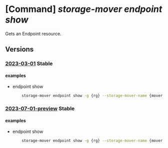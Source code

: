 # [Command] _storage-mover endpoint show_

Gets an Endpoint resource.

## Versions

### [2023-03-01](/Resources/mgmt-plane/L3N1YnNjcmlwdGlvbnMve30vcmVzb3VyY2Vncm91cHMve30vcHJvdmlkZXJzL21pY3Jvc29mdC5zdG9yYWdlbW92ZXIvc3RvcmFnZW1vdmVycy97fS9lbmRwb2ludHMve30=/2023-03-01.xml) **Stable**

<!-- mgmt-plane /subscriptions/{}/resourcegroups/{}/providers/microsoft.storagemover/storagemovers/{}/endpoints/{} 2023-03-01 -->

#### examples

- endpoint show
    ```bash
        storage-mover endpoint show -g {rg} --storage-mover-name {mover_name} -n {endpoint_nfs}
    ```

### [2023-07-01-preview](/Resources/mgmt-plane/L3N1YnNjcmlwdGlvbnMve30vcmVzb3VyY2Vncm91cHMve30vcHJvdmlkZXJzL21pY3Jvc29mdC5zdG9yYWdlbW92ZXIvc3RvcmFnZW1vdmVycy97fS9lbmRwb2ludHMve30=/2023-07-01-preview.xml) **Stable**

<!-- mgmt-plane /subscriptions/{}/resourcegroups/{}/providers/microsoft.storagemover/storagemovers/{}/endpoints/{} 2023-07-01-preview -->

#### examples

- endpoint show
    ```bash
        storage-mover endpoint show -g {rg} --storage-mover-name {mover_name} -n {endpoint_nfs}
    ```
